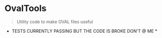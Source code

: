 # OvalTools
> Utility code to make OVAL files useful

* TESTS CURRENTLY PASSING BUT THE CODE IS BROKE DON'T @ ME *
